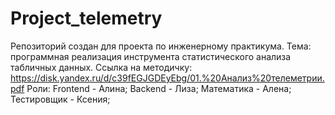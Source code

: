 # Project_telemetry
Репозиторий создан для проекта по инженерному практикума. Тема: программная реализация инструмента статистического анализа табличных данных.
Ссылка на методичку: https://disk.yandex.ru/d/c39fEGJGDEyEbg/01.%20Анализ%20телеметрии.pdf
Роли: 
 Frontend - Алина;
 Backend - Лиза;
 Математика - Алена;
 Тестировщик - Ксения;

